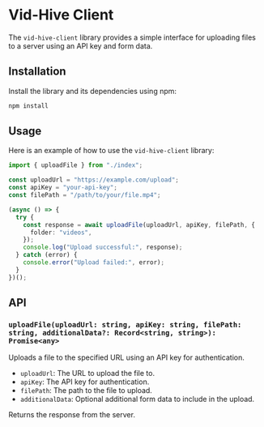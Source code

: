 # Vid-Hive Client

The `vid-hive-client` library provides a simple interface for uploading files to a server using an API key and form data.

## Installation

Install the library and its dependencies using npm:

```bash
npm install
```

## Usage

Here is an example of how to use the `vid-hive-client` library:

```typescript
import { uploadFile } from "./index";

const uploadUrl = "https://example.com/upload";
const apiKey = "your-api-key";
const filePath = "/path/to/your/file.mp4";

(async () => {
  try {
    const response = await uploadFile(uploadUrl, apiKey, filePath, {
      folder: "videos",
    });
    console.log("Upload successful:", response);
  } catch (error) {
    console.error("Upload failed:", error);
  }
})();
```

## API

### `uploadFile(uploadUrl: string, apiKey: string, filePath: string, additionalData?: Record<string, string>): Promise<any>`

Uploads a file to the specified URL using an API key for authentication.

- `uploadUrl`: The URL to upload the file to.
- `apiKey`: The API key for authentication.
- `filePath`: The path to the file to upload.
- `additionalData`: Optional additional form data to include in the upload.

Returns the response from the server.
